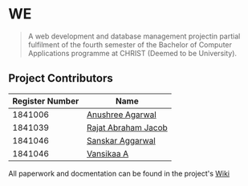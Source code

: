 # WE

> A web development and database management projectin partial fulfilment of the fourth semester of the Bachelor of Computer Applications programme at CHRIST (Deemed to be University).

## Project Contributors

|Register Number|Name|
|---|---|
|1841006|[Anushree Agarwal](https://github.com/anushree1982)|
|1841039|[Rajat Abraham Jacob](https://github.com/RajatJacob)|
|1841046|[Sanskar Aggarwal](https://github.com/sanskaraggarwal)|
|1841046|[Vansikaa A](https://github.com/vansikaa)|

All paperwork and docmentation can be found in the project's [Wiki](https://github.com/RajatJacob/WE/wiki)
